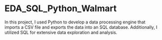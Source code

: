 # EDA_SQL_Python_Walmart

In this project, I used Python to develop a data processing engine that imports a CSV file and exports the data into an SQL database. Additionally, I utilized SQL for extensive data exploration and analysis.
